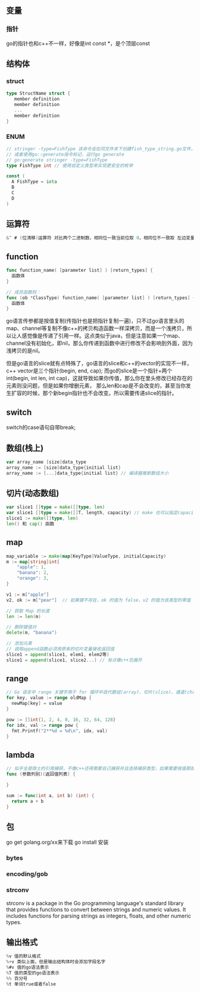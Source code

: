 ## 变量

### 指针
go的指针也和c++不一样，好像是int const *，是个顶层const

## 结构体

### struct
```go
type StructName struct {
   member definition
   member definition
   ...
   member definition
}
```
### ENUM
```go
// stringer -type=FishType 该命令会在同文件夹下创建fish_type_string.go文件，包含该类型的String()函数。
// 或者使用go::generate指令标记，运行go generate
// go:generate stringer -type=FishType
type FishType int // 使用自定义类型来实现更安全的枚举

const (
  A FishType = iota
  B
  C
  D
)
```

## 运算符
``` go
&^ # (位清移)运算符 对比两个二进制数，相同位一致当前位取 0，相同位不一致取 左边变量二进制数的当前位值.所以可以用来清零！
```

## function
``` go
func function_name( [parameter list] ) [return_types] {
  函数体
}

// 成员函数则：
func (ob *ClassType) function_name( [parameter list] ) [return_types] {
  函数体
}
```
go语言传参都是按值复制(传指针也是把指针复制一遍)，只不过go语言里头的map、channel等复制不像c++的拷贝构造函数一样深拷贝，而是一个浅拷贝，所以让人感觉像是传递了引用一样。这点类似于java，但是注意如果一个map、channel没有初始化，即nil，那么你传递到函数中进行修改不会影响到外面，因为浅拷贝的是nil。

但是go语言的slice就有点特殊了，go语言的slice和c++的vector的实现不一样，c++ vector是三个指针(begin, end, cap); 而go的slice是一个指针+两个int(begin, int len, int cap)，这就导致如果你传值，那么你在里头修改已经存在的元素则没问题，但是如果你增删元素， 那么len和cap是不会改变的，甚至当你发生扩容的时候，那个新begin指针也不会改变。所以需要传递slice的指针。

## switch
switch的case语句自带break;

## 数组(栈上)
```go
var array_name [size]data_type
array_name := [size]data_type{initial list}
array_name := [...]data_type{initial list} // 编译器推断数组大小
```

## 切片(动态数组)
``` go
var slice1 []type = make([]type, len)
var slice1 []type = make([]T, length, capacity) // make 也可以指定capacity，
slice1 := make([]type, len)
len() 和 cap() 函数
```
## map
```go
map_variable := make(map[KeyType]ValueType, initialCapacity)
m := map[string]int{
    "apple": 1,
    "banana": 2,
    "orange": 3,
}

v1 := m["apple"]
v2, ok := m["pear"]  // 如果键不存在，ok 的值为 false，v2 的值为该类型的零值

// 获取 Map 的长度
len := len(m)

// 删除键值对
delete(m, "banana")

// 添加元素
// 调用append函数必须用原来的切片变量接收返回值
slice1 = append(slice1, elem1, elem2等)
slice1 = append(slice1, slice2...) // 有点像c++包展开
```

## range
```go
// Go 语言中 range 关键字用于 for 循环中迭代数组(array)、切片(slice)、通道(channel)或集合(map)的元素。在数组和切片中它返回元素的索引和索引对应的值，在集合中返回 key-value 对。
for key, value := range oldMap {
  newMap[key] = value
}

pow := []int{1, 2, 4, 8, 16, 32, 64, 128}
for idx, val := range pow {
  fmt.Printf("2**%d = %d\n", idx, val)
}

```

## lambda
``` go
// 似乎全是隐士的引用捕获，不像c++还得需要自己捕获并且选择捕获类型，如果需要按值那就传参
func (参数列别)(返回值列表) {

}

sum := func(int a, int b) (int) {
  return a + b
}
```

## 包
go get golang.org/xx来下载
go install 安装

### bytes
### encoding/gob
### strconv
strconv is a package in the Go programming language's standard library that provides functions to convert between strings and numeric values. It includes functions for parsing strings as integers, floats, and other numeric types.

## 输出格式
``` go
%v 值的默认格式
%+v 类似上面，但是输出结构体时会添加字段名字
%#v 值的go语法表示
%T 值的类型的go语法表示
%% 百分号
%t 单词true或者false
```

